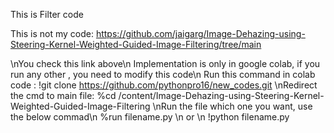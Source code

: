 This is Filter code

This is not my code: https://github.com/jaigarg/Image-Dehazing-using-Steering-Kernel-Weighted-Guided-Image-Filtering/tree/main

\nYou check this link above\n
Implementation is only in google colab, if you run any other , you need to modify this code\n
Run this command in colab code : !git clone https://github.com/pythonpro16/new_codes.git
\nRedirect the cmd to main file: %cd /content/Image-Dehazing-using-Steering-Kernel-Weighted-Guided-Image-Filtering
\nRun the file which one you want, use the below commad\n
%run filename.py
\n    or      \n
!python filename.py
